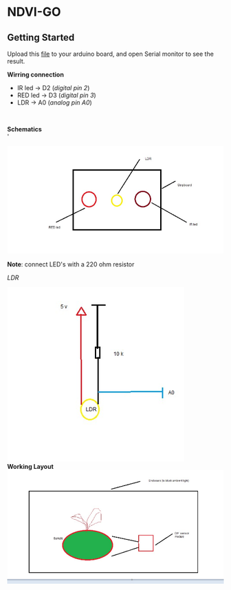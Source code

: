 # NDVI-GO

## Getting Started

Upload this [file](main.ino) to your arduino board, and open Serial monitor to see the result. <br/>


**Wirring connection** 
<br/>


* IR led  ->  D2 (_digital pin 2_)
* RED led  ->  D3 (_digital pin 3_)
* LDR  ->  A0 (_analog pin A0_)
<br/>


**Schematics**
<br/>'

![img1](NDVI-schematics.jpg)

**Note**: connect LED's with a 220 ohm resistor

_LDR_

![img1](NDVI-schematics-ldr.jpg)
<br/>
**Working Layout**
<br/>
![img1](NDVI-working.jpg)
